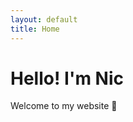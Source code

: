 ```yaml
---
layout: default
title: Home
---
```


<!DOCTYPE html>
<html>
  <head>
    <title>Nic Janisch</title>
  </head>
  <body>
    <h1>Hello! I'm Nic</h1>
    <p>Welcome to my website 🚀</p>
  </body>
</html>
